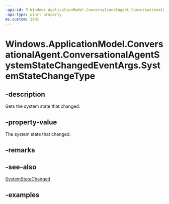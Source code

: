 ```yaml
---
-api-id: P:Windows.ApplicationModel.ConversationalAgent.ConversationalAgentSystemStateChangedEventArgs.SystemStateChangeType
-api-type: winrt property
ms.custom: 19H1
---
```


<!-- Property syntax.
public ConversationalAgentSystemStateChangeType SystemStateChangeType { get; }
-->

# Windows.ApplicationModel.ConversationalAgent.ConversationalAgentSystemStateChangedEventArgs.SystemStateChangeType

## -description

Gets the system state that changed.

## -property-value

The system state that changed.

## -remarks

## -see-also

[SystemStateChanged](conversationalagentsession_systemstatechanged.md)

## -examples
